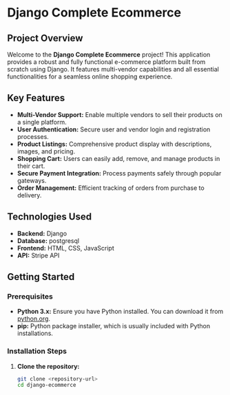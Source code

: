 # Django Complete Ecommerce

## Project Overview
Welcome to the **Django Complete Ecommerce** project! This application provides a robust and fully functional e-commerce platform built from scratch using Django. It features multi-vendor capabilities and all essential functionalities for a seamless online shopping experience.

## Key Features
- **Multi-Vendor Support:** Enable multiple vendors to sell their products on a single platform.
- **User Authentication:** Secure user and vendor login and registration processes.
- **Product Listings:** Comprehensive product display with descriptions, images, and pricing.
- **Shopping Cart:** Users can easily add, remove, and manage products in their cart.
- **Secure Payment Integration:** Process payments safely through popular gateways.
- **Order Management:** Efficient tracking of orders from purchase to delivery.

## Technologies Used
- **Backend:** Django
- **Database:** postgresql
- **Frontend:** HTML, CSS, JavaScript
- **API:** Stripe API
## Getting Started

### Prerequisites
- **Python 3.x:** Ensure you have Python installed. You can download it from [python.org](https://www.python.org/downloads/).
- **pip:** Python package installer, which is usually included with Python installations.

### Installation Steps
1. **Clone the repository:**
   ```bash
   git clone <repository-url>
   cd django-ecommerce
